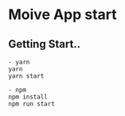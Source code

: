 # Moive App start

## Getting Start..

```
- yarn
yarn
yarn start

- npm
npm install
npm run start
```
